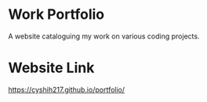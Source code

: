 # Work Portfolio
A website cataloguing my work on various coding projects.

# Website Link
https://cyshih217.github.io/portfolio/